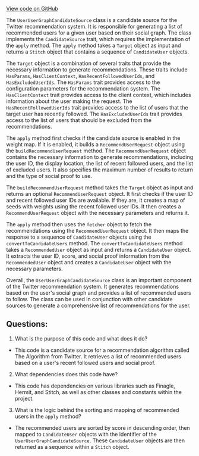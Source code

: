 [View code on GitHub](https://github.com/misbahsy/the-algorithm/follow-recommendations-service/common/src/main/scala/com/twitter/follow_recommendations/common/candidate_sources/user_user_graph/UserUserGraphCandidateSource.scala)

The `UserUserGraphCandidateSource` class is a candidate source for the Twitter recommendation system. It is responsible for generating a list of recommended users for a given user based on their social graph. The class implements the `CandidateSource` trait, which requires the implementation of the `apply` method. The `apply` method takes a `Target` object as input and returns a `Stitch` object that contains a sequence of `CandidateUser` objects.

The `Target` object is a combination of several traits that provide the necessary information to generate recommendations. These traits include `HasParams`, `HasClientContext`, `HasRecentFollowedUserIds`, and `HasExcludedUserIds`. The `HasParams` trait provides access to the configuration parameters for the recommendation system. The `HasClientContext` trait provides access to the client context, which includes information about the user making the request. The `HasRecentFollowedUserIds` trait provides access to the list of users that the target user has recently followed. The `HasExcludedUserIds` trait provides access to the list of users that should be excluded from the recommendations.

The `apply` method first checks if the candidate source is enabled in the weight map. If it is enabled, it builds a `RecommendUserRequest` object using the `buildRecommendUserRequest` method. The `RecommendUserRequest` object contains the necessary information to generate recommendations, including the user ID, the display location, the list of recent followed users, and the list of excluded users. It also specifies the maximum number of results to return and the type of social proof to use.

The `buildRecommendUserRequest` method takes the `Target` object as input and returns an optional `RecommendUserRequest` object. It first checks if the user ID and recent followed user IDs are available. If they are, it creates a map of seeds with weights using the recent followed user IDs. It then creates a `RecommendUserRequest` object with the necessary parameters and returns it.

The `apply` method then uses the `fetcher` object to fetch the recommendations using the `RecommendUserRequest` object. It then maps the response to a sequence of `CandidateUser` objects using the `convertToCandidateUsers` method. The `convertToCandidateUsers` method takes a `RecommendedUser` object as input and returns a `CandidateUser` object. It extracts the user ID, score, and social proof information from the `RecommendedUser` object and creates a `CandidateUser` object with the necessary parameters.

Overall, the `UserUserGraphCandidateSource` class is an important component of the Twitter recommendation system. It generates recommendations based on the user's social graph and provides a list of recommended users to follow. The class can be used in conjunction with other candidate sources to generate a comprehensive list of recommendations for the user.
## Questions: 
 1. What is the purpose of this code and what does it do?
- This code is a candidate source for a recommendation algorithm called The Algorithm from Twitter. It retrieves a list of recommended users based on a user's recent followed users and social proof.

2. What dependencies does this code have?
- This code has dependencies on various libraries such as Finagle, Hermit, and Stitch, as well as other classes and constants within the project.

3. What is the logic behind the sorting and mapping of recommended users in the `apply` method?
- The recommended users are sorted by score in descending order, then mapped to `CandidateUser` objects with the identifier of the `UserUserGraphCandidateSource`. These `CandidateUser` objects are then returned as a sequence within a `Stitch` object.